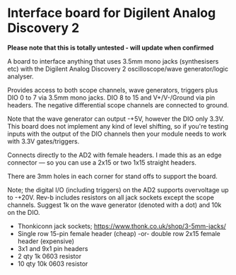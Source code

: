 # Interface board for Digilent Analog Discovery 2

**Please note that this is totally untested - will update when confirmed**

A board to interface anything that uses 3.5mm mono jacks (synthesisers etc) with the Digilent Analog Discovery 2 oscilloscope/wave generator/logic analyser.

Provides access to both scope channels, wave generators, triggers plus DIO 0 to 7 via 3.5mm mono jacks. DIO 8 to 15 and V+/V-/Ground via pin headers. The negative differential scope channels are connected to ground.

Note that the wave generator can output -+5V, however the DIO only 3.3V. This board does not implement any kind of level shifting, so if you're testing inputs with the output of the DIO channels then your module needs to work with 3.3V gates/triggers.

Connects directly to the AD2 with female headers. I made this as an edge connector — so you can use a 2x15 or two 1x15 straight headers.

There are 3mm holes in each corner for stand offs to support the board.

Note; the digital I/O (including triggers) on the AD2 supports overvoltage up to -+20V. Rev-b includes resistors on all jack sockets except the scope channels. Suggest 1k on the wave generator (denoted with a dot) and 10k on the DIO.

* Thonkiconn jack sockets; https://www.thonk.co.uk/shop/3-5mm-jacks/
* Single row 15-pin female header (cheap) -or- double row 2x15 female header (expensive)
* 3x1 and 9x1 pin headers
* 2 qty 1k 0603 resistor
* 10 qty 10k 0603 resistor
